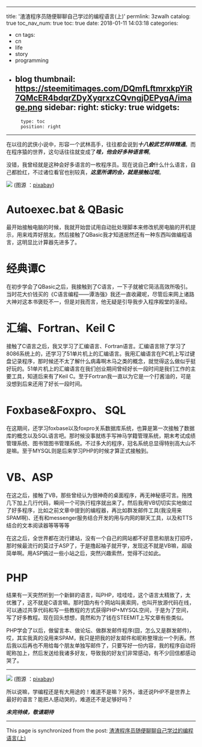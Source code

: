 
---
title: '渣渣程序员随便聊聊自己学过的编程语言(上)'
permlink: 3zwalh
catalog: true
toc_nav_num: true
toc: true
date: 2018-01-11 14:03:18
categories:
- cn
tags:
- cn
- life
- story
- programming
- blog
thumbnail: https://steemitimages.com/DQmfLftmrxkpYiR7QMcER4bdqrZDyXyqrxzCQvngjDEPyqA/image.png
sidebar:
    right:
        sticky: true
widgets:
    -
        type: toc
        position: right
---


在以往的武侠小说中，形容一个武林高手，往往都会说到***十八般武艺样样精通***。而在程序猿的世界，这句话往往就变成了***哇，他会好多种语言啊***。

没错，我曾经就是这种会好多语言的一枚程序员。现在说自己***会***什么什么语言，自己都脸红，不过诸位看官也别较真，***这里所谓的会，就是接触过啦***。

![](https://steemitimages.com/DQmfLftmrxkpYiR7QMcER4bdqrZDyXyqrxzCQvngjDEPyqA/image.png)
(图源 ：[pixabay](https://pixabay.com))

# Autoexec.bat  & QBasic
最开始接触电脑的时候，我就开始尝试用自动批处理脚本来修改机房电脑的开机提示，用来戏弄好朋友。然后接触了QBasic我才知道居然还有一种东西叫做编程语言，这明显比计算器先进多了。

# 经典谭C

在初步学会了QBasic之后，我接触到了C语言，一下子就被它简洁高效所吸引。当时花大价钱买的《C语言编程——谭浩强》我还一直收藏呢，尽管后来网上诸路大神对这本书褒贬不一，但是对我而言，他无疑是引导我步入程序殿堂的圣经。

# 汇编、Fortran、Keil C

接触了C语言之后，我又学习了汇编语言、Fortran语言。汇编语言除了学习了8086系统上的，还学习了51单片机上的汇编语言。我用汇编语言在PC机上写过键盘记录程序，那时候还不太了解什么病毒啊木马之类的概念，就觉得这么做似乎挺好玩的。51单片机上的汇编语言在我们创业期间曾经好长一段时间是我们工作的主要工具，知道后来有了Keil C。至于Fortran我一直以为它是一个打酱油的，可是没想到后来还用了好长一段时间。

# Foxbase&Foxpro、 SQL
在这期间，还学习foxbase以及foxpro关系数据库系统，也算是第一次接触了数据库的概念以及SQL语言吧。那时候没事就练手写神马学籍管理系统，期末考试成绩管理系统、图书馆图书管理系统。不过多大的程序，冠名系统总显得特别高大山不是嘛。至于MYSQL则是后来学习PHP的时候才算正式接触到。

# VB、ASP
在这之后，接触了VB，那些曾经认为很神奇的桌面程序，再无神秘感可言。拖拽几下加上几行代码，瞬间一个可执行程序就出来了。然后我用VB切切实实地做过了好多程序，比如之前文章中提到的编程器，再比如群发邮件工具(我没用来SPAM啊)、还有和messenger服务结合开发的用与内网的聊天工具，以及和TTS结合的文本阅读器等等等等

在这之后，全世界都在流行建站，没有一个自己的网站都不好意思和朋友打招呼，那时候最流行的莫过于ASP了，于是撸起袖子就开学，发现这不就是VB嘛，超级简单啊。用ASP搞过一些小站之后，突然兴趣索然，觉得不过如此。

# PHP

结果有一天突然听到一个新鲜的语言，叫PHP，哇哇哇，这个语言太精致了，太优雅了，这不就是C语言嘛。那时国内有个网站叫奥索网，也叫开放源代码在线，可以通过共享代码和写一些教程的方式获得PHP+MYSQL空间，于是为了空间，写了好多教程。现在回头想想，竟然和为了钱在STEEMIT上写文章有些类似。

PHP学会了以后，做留言本、做论坛、做群发邮件程序(囧，怎么又是群发邮件)，哎，其实我真的没用来SPAM，我只是把我的好友邮件和昵称整理出一个列表。然后我以后再也不用给每个朋友单独写邮件了，只要写好一份内容，我的程序自动将昵称加上，然后发送给我诸多好友，导致我的好友们非常感动，有不少回信都感动哭了。

----
![](https://steemitimages.com/DQmPvahrDYXb1mZx4Lfx3zd51UDhB3GGkMwsFdnCHGGDNLo/image.png)
(图源 ：[pixabay](https://pixabay.com))

所以说嘛，学编程还是有大用途的！难道不是嘛？另外，谁还说PHP不是世界上最好的语言？能把人感动哭的，难道还不是足够好吗？

***未完待续，敬请期待***

- - -

This page is synchronized from the post: [渣渣程序员随便聊聊自己学过的编程语言(上)](https://steemit.com/@oflyhigh/3zwalh)
